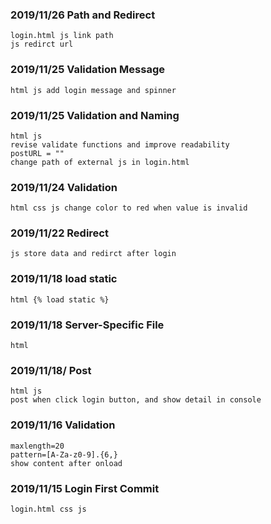 ### 2019/11/26 Path and Redirect
	login.html js link path
	js redirct url
### 2019/11/25 Validation Message
	html js add login message and spinner
### 2019/11/25 Validation and Naming
	html js
	revise validate functions and improve readability
	postURL = ""
	change path of external js in login.html
### 2019/11/24 Validation
	html css js change color to red when value is invalid
### 2019/11/22 Redirect
	js store data and redirct after login
### 2019/11/18 load static
	html {% load static %}
### 2019/11/18 Server-Specific File 
	html
### 2019/11/18/ Post
	html js
	post when click login button, and show detail in console
### 2019/11/16 Validation
	maxlength=20
	pattern=[A-Za-z0-9].{6,}
	show content after onload
### 2019/11/15 Login First Commit
	login.html css js